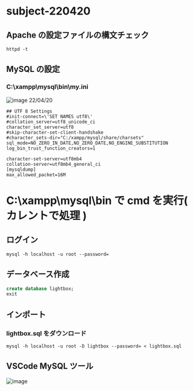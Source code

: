 # subject-220420

## Apache の設定ファイルの構文チェック
```
httpd -t
```


## MySQL の設定
### C:\xampp\mysql\bin\my.ini

![image](https://user-images.githubusercontent.com/1501327/156976420-7b22dfbb-96e9-4d79-ad49-b5e7dba1845e.png)
22/04/20
```
## UTF 8 Settings
#init-connect=\'SET NAMES utf8\'
#collation_server=utf8_unicode_ci
character_set_server=utf8
#skip-character-set-client-handshake
#character_sets-dir="C:/xampp/mysql/share/charsets"
sql_mode=NO_ZERO_IN_DATE,NO_ZERO_DATE,NO_ENGINE_SUBSTITUTION
log_bin_trust_function_creators=1

character-set-server=utf8mb4
collation-server=utf8mb4_general_ci
[mysqldump]
max_allowed_packet=16M
```

# C:\xampp\mysql\bin で cmd を実行( カレントで処理 )

## ログイン
```
mysql -h localhost -u root --password=
```

## データベース作成
```sql
create database lightbox;
exit
```

## インポート
### lightbox.sql をダウンロード
```
mysql -h localhost -u root -D lightbox --password= < lightbox.sql
```

## VSCode MySQL ツール
![image](https://user-images.githubusercontent.com/1501327/164140853-2bd4ab93-14c1-40ed-ae74-f90983125fd7.png)

